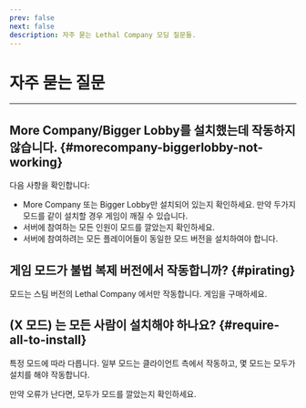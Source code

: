 ```yaml
---
prev: false
next: false
description: 자주 묻는 Lethal Company 모딩 질문들.
---
```


# 자주 묻는 질문

***

## More Company/Bigger Lobby를 설치했는데 작동하지 않습니다. {#morecompany-biggerlobby-not-working}

다음 사항을 확인합니다:

- More Company 또는 Bigger Lobby만 설치되어 있는지 확인하세요. 만약 두가지 모드를 같이 설치할 경우 게임이 깨질 수 있습니다.
- 서버에 참여하는 모든 인원이 모드를 깔았는지 확인하세요.
- 서버에 참여하려는 모든 플레이어들이 동일한 모드 버전을 설치하여야 합니다.

## 게임 모드가 불법 복제 버전에서 작동합니까? {#pirating}

모드는 스팀 버전의 Lethal Company 에서만 작동합니다. 게임을 구매하세요.

## (X 모드) 는 모든 사람이 설치해야 하나요? {#require-all-to-install}

특정 모드에 따라 다릅니다. 일부 모드는 클라이언트 측에서 작동하고, 몇 모드는 모두가 설치를 해야 작동합니다.

만약 오류가 난다면, 모두가 모드를 깔았는지 확인하세요.
